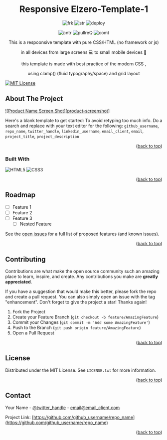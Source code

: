 # <h1 align="center" >Responsive Elzero-Template-1</h1>
<a name="readme-top"></a>
<div align="center">

![frk](https://img.shields.io/github/forks/Issam-seghir/Elzero-Template-1?style=plastic)
![str](https://img.shields.io/github/stars/Issam-seghir/Elzero-Template-1?style=plastic)
![deploy](https://img.shields.io/website?down_color=red&down_message=down&style=plastic&up_color=succes&up_message=up&url=https%3A%2F%2Fissam-seghir.github.io%2FElzero-Template-1%2F)


![cntr](https://img.shields.io/github/contributors/Issam-seghir/Elzero-Template-1?color=pink)
![pullreQ](https://img.shields.io/github/issues-pr/Issam-seghir/Elzero-Template-1?color=orange)
![comt](https://img.shields.io/github/last-commit/Issam-seghir/Elzero-Template-1)

This is  a respoonsive template with pure CSS/HTML (no framework or js) 

in all devices from large  screens 💻 to small mobile devices 📱 

this template is  made with best practice of the  modern CSS  ,

using clamp() (fluid typography/space) and grid layout 

</div>


[![MIT License](https://img.shields.io/badge/License-MIT-green.svg)](https://choosealicense.com/licenses/mit/)




## About The Project

[![Product Name Screen Shot][product-screenshot]](https://example.com)

Here's a blank template to get started: To avoid retyping too much info. Do a search and replace with your text editor for the following: `github_username`, `repo_name`, `twitter_handle`, `linkedin_username`, `email_client`, `email`, `project_title`, `project_description`

<p align="right">(<a href="#readme-top">back to top</a>)</p>



### Built With

![HTML5](https://img.shields.io/badge/html5-%23E34F26.svg?style=for-the-badge&logo=html5&logoColor=white)
![CSS3](https://img.shields.io/badge/css3-%231572B6.svg?style=for-the-badge&logo=css3&logoColor=white)

<p align="right">(<a href="#readme-top">back to top</a>)</p>


<!-- ROADMAP -->
## Roadmap

- [ ] Feature 1
- [ ] Feature 2
- [ ] Feature 3
    - [ ] Nested Feature

See the [open issues](https://github.com/github_username/repo_name/issues) for a full list of proposed features (and known issues).

<p align="right">(<a href="#readme-top">back to top</a>)</p>



<!-- CONTRIBUTING -->
## Contributing

Contributions are what make the open source community such an amazing place to learn, inspire, and create. Any contributions you make are **greatly appreciated**.

If you have a suggestion that would make this better, please fork the repo and create a pull request. You can also simply open an issue with the tag "enhancement".
Don't forget to give the project a star! Thanks again!

1. Fork the Project
2. Create your Feature Branch (`git checkout -b feature/AmazingFeature`)
3. Commit your Changes (`git commit -m 'Add some AmazingFeature'`)
4. Push to the Branch (`git push origin feature/AmazingFeature`)
5. Open a Pull Request

<p align="right">(<a href="#readme-top">back to top</a>)</p>



<!-- LICENSE -->
## License

Distributed under the MIT License. See `LICENSE.txt` for more information.

<p align="right">(<a href="#readme-top">back to top</a>)</p>



<!-- CONTACT -->
## Contact

Your Name - [@twitter_handle](https://twitter.com/twitter_handle) - email@email_client.com

Project Link: [https://github.com/github_username/repo_name](https://github.com/github_username/repo_name)

<p align="right">(<a href="#readme-top">back to top</a>)</p>

